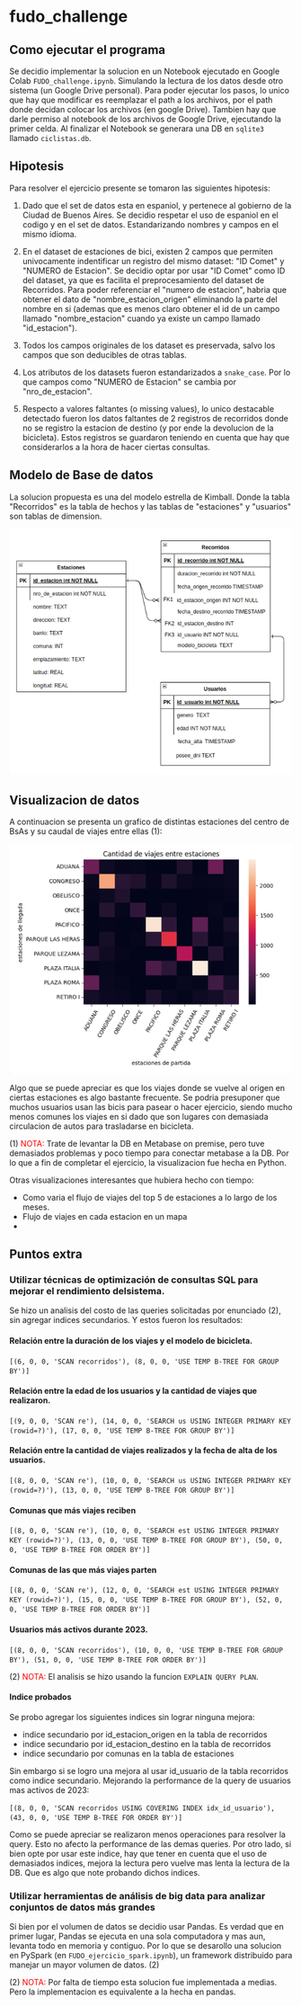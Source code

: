 # fudo_challenge

## Como ejecutar el programa

Se decidio implementar la solucion en un Notebook ejecutado en Google Colab `FUDO_challenge.ipynb`. Simulando la lectura de los datos desde otro sistema (un Google Drive personal). Para poder ejecutar los pasos, lo unico que hay que modificar es reemplazar el path a los archivos, por el path donde decidan colocar los archivos (en google Drive). Tambien hay que darle permiso al notebook de los archivos de Google Drive, ejecutando la primer celda. Al finalizar el Notebook se generara una DB en `sqlite3` llamado `ciclistas.db`.

## Hipotesis

Para resolver el ejercicio presente se tomaron las siguientes hipotesis:

1) Dado que el set de datos esta en espaniol, y pertenece al gobierno de la Ciudad de Buenos Aires. Se decidio respetar el uso de espaniol en el codigo y en el set de datos. Estandarizando nombres y campos en el mismo idioma.

2) En el dataset de estaciones de bici, existen 2 campos que permiten univocamente indentificar un registro del mismo dataset: "ID Comet" y "NUMERO de Estacion". Se decidio optar por usar "ID Comet" como ID del dataset, ya que es facilita el preprocesamiento del dataset de Recorridos. Para poder referenciar el "numero de estacion", habria que obtener el dato de "nombre_estacion_origen" eliminando la parte del nombre en si (ademas que es menos claro obtener el id de un campo llamado "nombre_estacion" cuando ya existe un campo llamado "id_estacion").

3) Todos los campos originales de los dataset es preservada, salvo los campos que son deducibles de otras tablas.

4) Los atributos de los datasets fueron estandarizados a `snake_case`. Por lo que campos como "NUMERO de Estacion" se cambia por "nro_de_estacion".

5) Respecto a valores faltantes (o missing values), lo unico destacable detectado fueron los datos faltantes de 2 registros de recorridos donde no se registro la estacion de destino (y por ende la devolucion de la bicicleta). Estos registros se guardaron teniendo en cuenta que hay que considerarlos a la hora de hacer ciertas consultas.


## Modelo de Base de datos

La solucion propuesta es una del modelo estrella de Kimball. Donde la tabla "Recorridos" es la tabla de hechos y las tablas de "estaciones" y "usuarios" son tablas de dimension.

![image](imgs/diagrama_base_de_datos_v3.png)


## Visualizacion de datos


A continuacion se presenta un grafico de distintas estaciones del centro de BsAs y su caudal de viajes entre ellas (1):


![image](imgs/viajes_entre_estaciones.png)

Algo que se puede apreciar es que los viajes donde se vuelve al origen en ciertas estaciones es algo bastante frecuente. Se podria presuponer que muchos usuarios usan las bicis para pasear o hacer ejercicio, siendo mucho menos comunes los viajes en si dado que son lugares con demasiada circulacion de autos para trasladarse en bicicleta.

(1) <span style="color:red">NOTA:</span> Trate de levantar la DB en Metabase on premise, pero tuve demasiados problemas y poco tiempo para conectar metabase a la DB. Por lo que a fin de completar el ejercicio, la visualizacion fue hecha en Python.

Otras visualizaciones interesantes que hubiera hecho con tiempo:

- Como varia el flujo de viajes del top 5 de estaciones a lo largo de los meses.
- Flujo de viajes en cada estacion en un mapa
- 


## Puntos extra


### Utilizar técnicas de optimización de consultas SQL para mejorar el rendimiento delsistema.


Se hizo un analisis del costo de las queries solicitadas por enunciado (2), sin agregar indices secundarios. Y estos fueron los resultados:

#### Relación entre la duración de los viajes y el modelo de bicicleta.

`[(6, 0, 0, 'SCAN recorridos'), (8, 0, 0, 'USE TEMP B-TREE FOR GROUP BY')]`

#### Relación entre la edad de los usuarios y la cantidad de viajes que realizaron.


`[(9, 0, 0, 'SCAN re'), (14, 0, 0, 'SEARCH us USING INTEGER PRIMARY KEY (rowid=?)'), (17, 0, 0, 'USE TEMP B-TREE FOR GROUP BY')]`

#### Relación entre la cantidad de viajes realizados y la fecha de alta de los usuarios.


`[(8, 0, 0, 'SCAN re'), (10, 0, 0, 'SEARCH us USING INTEGER PRIMARY KEY (rowid=?)'), (13, 0, 0, 'USE TEMP B-TREE FOR GROUP BY')]`

#### Comunas que más viajes reciben

`[(8, 0, 0, 'SCAN re'), (10, 0, 0, 'SEARCH est USING INTEGER PRIMARY KEY (rowid=?)'), (13, 0, 0, 'USE TEMP B-TREE FOR GROUP BY'), (50, 0, 0, 'USE TEMP B-TREE FOR ORDER BY')]`

#### Comunas de las que más viajes parten

`[(8, 0, 0, 'SCAN re'), (12, 0, 0, 'SEARCH est USING INTEGER PRIMARY KEY (rowid=?)'), (15, 0, 0, 'USE TEMP B-TREE FOR GROUP BY'), (52, 0, 0, 'USE TEMP B-TREE FOR ORDER BY')]`

#### Usuarios más activos durante 2023.

`[(8, 0, 0, 'SCAN recorridos'), (10, 0, 0, 'USE TEMP B-TREE FOR GROUP BY'), (51, 0, 0, 'USE TEMP B-TREE FOR ORDER BY')]`

(2) <span style="color:red">NOTA:</span> El analisis se hizo usando la funcion `EXPLAIN QUERY PLAN`. 

#### Indice probados

Se probo agregar los siguientes indices sin lograr ninguna mejora:

- indice secundario por id_estacion_origen en la tabla de recorridos
- indice secundario por id_estacion_destino en la tabla de recorridos
- indice secundario por comunas en la tabla de estaciones

Sin embargo si se logro una mejora al usar id_usuario de la tabla recorridos como indice secundario. Mejorando la performance de la query de usuarios mas activos de 2023:

`[(8, 0, 0, 'SCAN recorridos USING COVERING INDEX idx_id_usuario'), (43, 0, 0, 'USE TEMP B-TREE FOR ORDER BY')]`


Como se puede apreciar se realizaron menos operaciones para resolver la query. Esto no afecto la performance de las demas queries. Por otro lado, si bien opte por usar este indice, hay que tener en cuenta que el uso de demasiados indices, mejora la lectura pero vuelve mas lenta la lectura de la DB. Que es algo que note probando dichos indices.


### Utilizar herramientas de análisis de big data para analizar conjuntos de datos más grandes

Si bien por el volumen de datos se decidio usar Pandas. Es verdad que en primer lugar, Pandas se ejecuta en una sola computadora y mas aun, levanta todo en memoria y contiguo. Por lo que se desarollo una solucion en PySpark (en `FUDO_ejercicio_spark.ipynb`), un framework distribuido para manejar un mayor volumen de datos. (2)

(2) <span style="color:red">NOTA:</span> Por falta de tiempo esta solucion fue implementada a medias. Pero la implementacion es equivalente a la hecha en pandas.